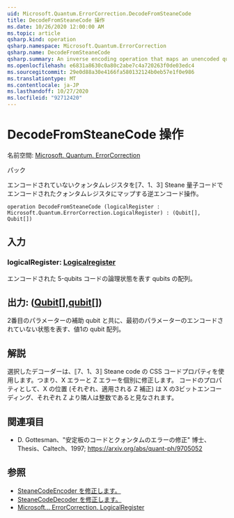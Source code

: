 ```yaml
---
uid: Microsoft.Quantum.ErrorCorrection.DecodeFromSteaneCode
title: DecodeFromSteaneCode 操作
ms.date: 10/26/2020 12:00:00 AM
ms.topic: article
qsharp.kind: operation
qsharp.namespace: Microsoft.Quantum.ErrorCorrection
qsharp.name: DecodeFromSteaneCode
qsharp.summary: An inverse encoding operation that maps an unencoded quantum register to an encoded quantum register under the ⟦7, 1, 3⟧ Steane quantum code.
ms.openlocfilehash: e6831a8630c0a80c2abe7c4a720263f0de03edc4
ms.sourcegitcommit: 29e0d88a30e4166fa580132124b0eb57e1f0e986
ms.translationtype: MT
ms.contentlocale: ja-JP
ms.lasthandoff: 10/27/2020
ms.locfileid: "92712420"
---
```

# <a name="decodefromsteanecode-operation"></a>DecodeFromSteaneCode 操作

名前空間: [Microsoft. Quantum. ErrorCorrection](xref:Microsoft.Quantum.ErrorCorrection)

パック [](https://nuget.org/packages/)


エンコードされていないクォンタムレジスタを⟦7、1、3⟧ Steane 量子コードでエンコードされたクォンタムレジスタにマップする逆エンコード操作。

```qsharp
operation DecodeFromSteaneCode (logicalRegister : Microsoft.Quantum.ErrorCorrection.LogicalRegister) : (Qubit[], Qubit[])
```


## <a name="input"></a>入力

### <a name="logicalregister--logicalregister"></a>logicalRegister: [Logicalregister](xref:Microsoft.Quantum.ErrorCorrection.LogicalRegister)

エンコードされた 5-qubits コードの論理状態を表す qubits の配列。



## <a name="output--qubitqubit"></a>出力: ([Qubit](xref:microsoft.quantum.lang-ref.qubit)[],[qubit](xref:microsoft.quantum.lang-ref.qubit)[])

2番目のパラメーターの補助 qubit と共に、最初のパラメーターのエンコードされていない状態を表す、値1の qubit 配列。

## <a name="remarks"></a>解説

選択したデコーダーは、⟦7、1、3⟧ Steane code の CSS コードプロパティを使用します。つまり、X エラーと Z エラーを個別に修正します。 コードのプロパティとして、X の位置 (それぞれ、適用される Z 補正) は X の3ビットエンコーディング、それぞれ Z より隣人は整数であると見なされます。

## <a name="references"></a>関連項目

- D. Gottesman、"安定板のコードとクォンタムのエラーの修正" 博士、Thesis、Caltech、1997; https://arxiv.org/abs/quant-ph/9705052

## <a name="see-also"></a>参照

- [SteaneCodeEncoder を修正します。](xref:Microsoft.Quantum.ErrorCorrection.SteaneCodeEncoder)
- [SteaneCodeDecoder を修正します。](xref:Microsoft.Quantum.ErrorCorrection.SteaneCodeDecoder)
- [Microsoft... ErrorCorrection. LogicalRegister](xref:Microsoft.Quantum.ErrorCorrection.LogicalRegister)